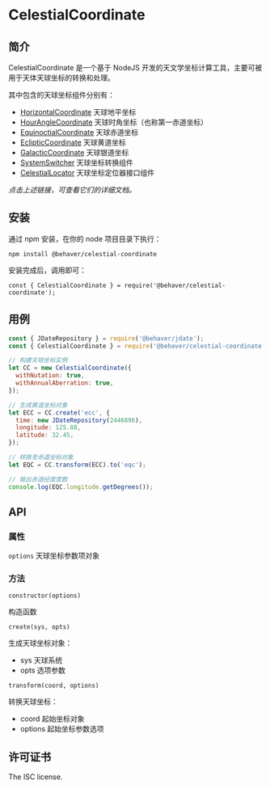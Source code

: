 # CelestialCoordinate

## 简介

CelestialCoordinate 是一个基于 NodeJS 开发的天文学坐标计算工具，主要可被用于天体天球坐标的转换和处理。

其中包含的天球坐标组件分别有：

* [HorizontalCoordinate](./doc/HorizontalCoordinate.md) 天球地平坐标
* [HourAngleCoordinate](./doc/HourAngleCoordinate.md) 天球时角坐标（也称第一赤道坐标）
* [EquinoctialCoordinate](./doc/EquinoctialCoordinate.md) 天球赤道坐标
* [EclipticCoordinate](./doc/EclipticCoordinate.md) 天球黄道坐标
* [GalacticCoordinate](./doc/GalacticCoordinate.md) 天球银道坐标
* [SystemSwitcher](./doc/SystemSwitcher.md)
天球坐标转换组件
* [CelestialLocator](./doc/CelestialLocator.md)
天球坐标定位器接口组件

*点击上述链接，可查看它们的详细文档。*

## 安装

通过 npm 安装，在你的 node 项目目录下执行：

`npm install @behaver/celestial-coordinate`

安装完成后，调用即可：

`const { CelestialCoordinate } = require('@behaver/celestial-coordinate');`

## 用例

```js
const { JDateRepository } = require('@behaver/jdate');
const { CelestialCoordinate } = require('@behaver/celestial-coordinate');

// 构建天球坐标实例
let CC = new CelestialCoordinate({
  withNutation: true,
  withAnnualAberration: true,
});

// 生成黄道坐标对象
let ECC = CC.create('ecc', {
  time: new JDateRepository(2446896),
  longitude: 125.88,
  latitude: 32.45,
});

// 转换至赤道坐标对象
let EQC = CC.transform(ECC).to('eqc');

// 输出赤道经度度数
console.log(EQC.longitude.getDegrees());
```

## API

### 属性

`options` 天球坐标参数项对象

### 方法

`constructor(options)`

构造函数

`create(sys, opts)`

生成天球坐标对象：

* sys 天球系统
* opts 选项参数

`transform(coord, options)`

转换天球坐标：

* coord 起始坐标对象
* options 起始坐标参数选项

## 许可证书

The ISC license.